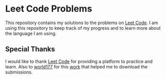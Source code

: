 # Leet Code Problems

This repository contains my solutions to the problems on [Leet Code](https://leetcode.com/problemset/all/). I am using this repository to keep track of my progress and to learn more about the language I am using. 

## Special Thanks

I would like to thank [Leet Code](https://leetcode.com/problemset/all/) for providing a platform to practice and learn. Also to [world177](https://github.com/world177) for this [work](https://github.com/world177/Leetcode-Downloader-for-Submissions) that helped me to download the submissions.